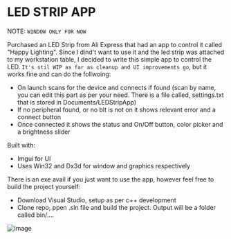 # LED STRIP APP

NOTE: `WINDOW ONLY FOR NOW`

Purchased an LED Strip from Ali Express that had an app to control it called "Happy Lighting". Since I dind't want to use it and the led strip was attached to my workstation table, I decided to write this simple app to control the LED. `It's stil WIP as far as cleanup and UI improvements go`, but it works fine and can do the follwoing:

- On launch scans for the device and connects if found (scan by name, you can edit this part as per your need. There is a file called, settings.txt that is stored in Documents/LEDStripApp)
- If no peripheral found, or no blt is not on it shows relevant error and a connect button
- Once connected it shows the status and On/Off button, color picker and a brightness slider

Built with:
- Imgui for UI
- Uses Win32 and Dx3d for window and graphics respectively

There is an exe avail if you just want to use the app, however feel free to build the project yourself:
- Download Visual Studio, setup as per c++ development
- Clone repo, ppen .sln file and build the project. Output will be a folder called bin/....

![image](https://github.com/mosamaasif/led_strip_app/assets/13409110/3d1f3662-7214-48e8-8967-91dacd353703)
